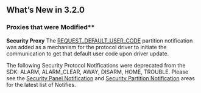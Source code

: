 
## What’s New in 3.2.0

### Proxies that were Modified\*\* 

**Security Proxy**
The [REQUEST\_DEFAULT\_USER\_CODE][1] partition notification was added as a mechanism for the protocol driver
to initiate the communication to get that default user code upon driver update.

The following Security Protocol Notifications were deprecated from the SDK: ALARM, ALARM\_CLEAR, AWAY, DISARM, HOME, TROUBLE. Please see the [Security Panel Notification][2] and [Security Partition Notification][3] areas for the latest list of Notifies.


[1]:	https://snap-one.github.io/docs-driverworks-proxyprotocol/#request_default_user_code_
[2]:	https://snap-one.github.io/docs-driverworks-proxyprotocol/#security-panel-notifications
[3]:	https://snap-one.github.io/docs-driverworks-proxyprotocol/#security-partition-notifications